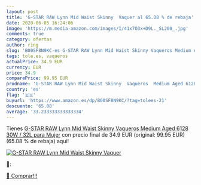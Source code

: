 ```yaml
---
layout: post
title: 'G-STAR RAW Lynn Mid Waist Skinny  Vaquer al 65.08 % de rebaja'
date: 2020-06-05 16:24:06
image: 'https://m.media-amazon.com/images/I/41x7O3x+D9L._SL200_.jpg'
comments: true
category: ofertas
author: ring
slug: 'B00SF8N9KC-es G-STAR RAW Lynn Mid Waist Skinny Vaqueros Medium Aged 6128...'
tags: tole.es, vaqueros
actualPrice: 34.9 EUR
currency: EUR
price: 34.9
comparePrice: 99.95 EUR
prodname: 'G-STAR RAW Lynn Mid Waist Skinny  Vaqueros  Medium Aged 6128  30W / 32L para Mujer'
country: 'es'
flag: '🇪🇸'
buyurl: 'https://www.amazon.es/dp/B00SF8N9KC/?tag=tolees-21'
descuento: '65.08'
average: '33.233333333333334'
---
```


Tienes [G-STAR RAW Lynn Mid Waist Skinny  Vaqueros  Medium Aged 6128  30W / 32L para Mujer](https://www.amazon.es/dp/B00SF8N9KC/?tag=tolees-21) con precio final de  34.9 EUR (original: 99.95 EUR) (65.08 %  de rebaja) aqui!

[![G-STAR RAW Lynn Mid Waist Skinny  Vaquer](https://m.media-amazon.com/images/I/41x7O3x+D9L._SL200_.jpg)](https://www.amazon.es/dp/B00SF8N9KC/?tag=tolees-21)

🔎:


[🛒 Comprar!!!](https://www.amazon.es/dp/B00SF8N9KC/?tag=tolees-21)
